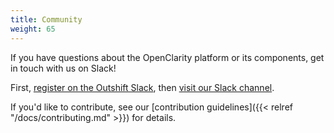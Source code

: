 ```yaml
---
title: Community
weight: 65
---
```


If you have questions about the OpenClarity platform or its components, get in touch with us on Slack!

First, [register on the Outshift Slack](https://outshift.com/slack), then [visit our Slack channel](https://outshift.slack.com/messages/vmclarity).

If you'd like to contribute, see our [contribution guidelines]({{< relref "/docs/contributing.md" >}}) for details.

